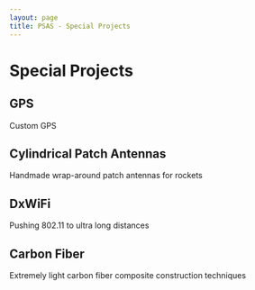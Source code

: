 ```yaml
---
layout: page
title: PSAS - Special Projects
---
```


# Special Projects

## GPS

Custom GPS


## Cylindrical Patch Antennas

Handmade wrap-around patch antennas for rockets


## DxWiFi

Pushing 802.11 to ultra long distances


## Carbon Fiber

Extremely light carbon fiber composite construction techniques
